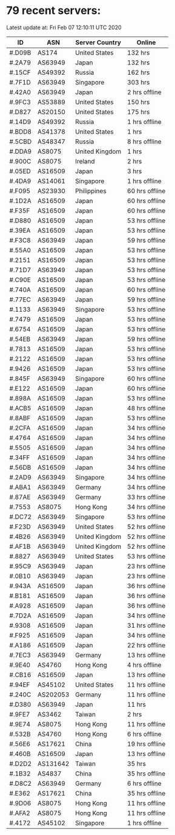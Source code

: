 # 79 recent servers:

Latest update at: Fri Feb 07 12:10:11 UTC 2020

| ID | ASN | Server Country | Online |
| -- | --- | -------------- | ------ |
| #.D09B | AS174 | United States | 132 hrs |
| #.2A79 | AS63949 | Japan | 132 hrs |
| #.15CF | AS49392 | Russia | 162 hrs |
| #.7F1D | AS63949 | Singapore | 303 hrs |
| #.42A0 | AS63949 | Japan | 2 hrs offline |
| #.9FC3 | AS53889 | United States | 150 hrs |
| #.D827 | AS20150 | United States | 175 hrs |
| #.14D9 | AS49392 | Russia | 1 hrs offline |
| #.BDD8 | AS41378 | United States | 1 hrs |
| #.5CBD | AS48347 | Russia | 8 hrs offline |
| #.DDA9 | AS8075 | United Kingdom | 1 hrs |
| #.900C | AS8075 | Ireland | 2 hrs |
| #.05ED | AS16509 | Japan | 3 hrs |
| #.4DA9 | AS14061 | Singapore | 1 hrs offline |
| #.F095 | AS23930 | Philippines | 60 hrs offline |
| #.1D2A | AS16509 | Japan | 60 hrs offline |
| #.F35F | AS16509 | Japan | 60 hrs offline |
| #.D880 | AS16509 | Japan | 53 hrs offline |
| #.39EA | AS16509 | Japan | 53 hrs offline |
| #.F3C8 | AS63949 | Japan | 59 hrs offline |
| #.55A0 | AS16509 | Japan | 53 hrs offline |
| #.2151 | AS16509 | Japan | 53 hrs offline |
| #.71D7 | AS63949 | Japan | 53 hrs offline |
| #.C90E | AS16509 | Japan | 53 hrs offline |
| #.740A | AS16509 | Japan | 60 hrs offline |
| #.77EC | AS63949 | Japan | 59 hrs offline |
| #.1133 | AS63949 | Singapore | 53 hrs offline |
| #.7479 | AS16509 | Japan | 53 hrs offline |
| #.6754 | AS16509 | Japan | 53 hrs offline |
| #.54EB | AS63949 | Japan | 59 hrs offline |
| #.7813 | AS16509 | Japan | 53 hrs offline |
| #.2122 | AS16509 | Japan | 53 hrs offline |
| #.9426 | AS16509 | Japan | 53 hrs offline |
| #.845F | AS63949 | Singapore | 60 hrs offline |
| #.E122 | AS16509 | Japan | 60 hrs offline |
| #.898A | AS16509 | Japan | 53 hrs offline |
| #.ACB5 | AS16509 | Japan | 48 hrs offline |
| #.8ABF | AS16509 | Japan | 53 hrs offline |
| #.2CFA | AS16509 | Japan | 34 hrs offline |
| #.4764 | AS16509 | Japan | 34 hrs offline |
| #.5505 | AS16509 | Japan | 34 hrs offline |
| #.34FF | AS16509 | Japan | 34 hrs offline |
| #.56DB | AS16509 | Japan | 34 hrs offline |
| #.2AD9 | AS63949 | Singapore | 34 hrs offline |
| #.ABA1 | AS63949 | Germany | 34 hrs offline |
| #.87AE | AS63949 | Germany | 33 hrs offline |
| #.7553 | AS8075 | Hong Kong | 34 hrs offline |
| #.DC72 | AS63949 | Singapore | 53 hrs offline |
| #.F23D | AS63949 | United States | 52 hrs offline |
| #.4B26 | AS63949 | United Kingdom | 52 hrs offline |
| #.AF1B | AS63949 | United Kingdom | 52 hrs offline |
| #.8827 | AS63949 | United States | 53 hrs offline |
| #.95C9 | AS63949 | Japan | 23 hrs offline |
| #.0B10 | AS63949 | Japan | 23 hrs offline |
| #.943A | AS16509 | Japan | 36 hrs offline |
| #.B181 | AS16509 | Japan | 36 hrs offline |
| #.A928 | AS16509 | Japan | 36 hrs offline |
| #.7D2A | AS16509 | Japan | 34 hrs offline |
| #.9308 | AS16509 | Japan | 31 hrs offline |
| #.F925 | AS16509 | Japan | 34 hrs offline |
| #.A186 | AS16509 | Japan | 22 hrs offline |
| #.7EC3 | AS63949 | Germany | 13 hrs offline |
| #.9E40 | AS4760 | Hong Kong | 4 hrs offline |
| #.CB16 | AS16509 | Japan | 13 hrs offline |
| #.94EF | AS45102 | United States | 11 hrs offline |
| #.240C | AS202053 | Germany | 11 hrs offline |
| #.D380 | AS63949 | Japan | 11 hrs |
| #.9FE7 | AS3462 | Taiwan | 2 hrs |
| #.9E74 | AS8075 | Hong Kong | 11 hrs offline |
| #.532B | AS4760 | Hong Kong | 6 hrs offline |
| #.56E6 | AS17621 | China | 19 hrs offline |
| #.460B | AS16509 | Japan | 13 hrs offline |
| #.D2D2 | AS131642 | Taiwan | 35 hrs |
| #.1B32 | AS4837 | China | 35 hrs offline |
| #.D8C2 | AS63949 | Germany | 6 hrs offline |
| #.E362 | AS17621 | China | 35 hrs offline |
| #.9D06 | AS8075 | Hong Kong | 11 hrs offline |
| #.AFA2 | AS8075 | Hong Kong | 11 hrs offline |
| #.4172 | AS45102 | Singapore | 1 hrs offline |


